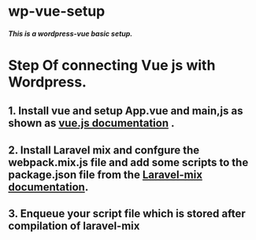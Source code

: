 # wp-vue-setup
##### This is a wordpress-vue basic setup.


# Step Of connecting Vue js with Wordpress.

## 1. Install vue and setup App.vue and main,js as shown as [vue.js documentation](https://vuejs.org/) .
## 2. Install Laravel mix and confgure the webpack.mix.js file and add some scripts to the package.json file from the [Laravel-mix documentation](https://laravel-mix.com/docs/6.0/what-is-mix).
## 3. Enqueue your script file which is stored after compilation of laravel-mix

